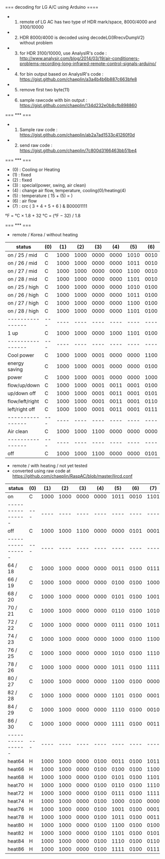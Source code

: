 === decoding for LG A/C using Arduino ====
- 1) remote of LG AC has two type of HDR mark/space, 8000/4000 and 3100/10000 
- 2) HDR 8000/4000 is decoded using decodeLG(IRrecvDumpV2) without problem
- 3) for HDR 3100/10000, use AnalysIR's code : http://www.analysir.com/blog/2014/03/19/air-conditioners-problems-recording-long-infrared-remote-control-signals-arduino/
- 4) for bin output based on AnalysIR's code : https://gist.github.com/chaeplin/a3a4b4b6b887c663bfe8
- 5) remove first two byte(11)
- 6) sample rawcode with bin output : https://gist.github.com/chaeplin/134d232e0b8cfb898860


=== *** ===
- 1) Sample raw code : https://gist.github.com/chaeplin/ab2a7ad1533c41260f0d
- 2) send raw code : https://gist.github.com/chaeplin/7c800d3166463bb51be4


=== *** ===
- (0) : Cooling or Heating
- (1) : fixed 
- (2) : fixed
- (3) : special(power, swing, air clean)
- (4) : change air flow, temperature, cooling(0)/heating(4)
- (5) : temperature ( 15 + (5) = )
- (6) : air flow
- (7) : crc ( 3 + 4 + 5 + 6 ) & B00001111


°F = °C × 1.8 + 32
°C = (°F − 32) / 1.8


=== *** ===
* remote / Korea / without heating

|       status   |(0)| (1)| (2)| (3)| (4)| (5)| (6)| (7)
|----------------|---|----|----|----|----|----|----|----
| on / 25 / mid  | C |1000|1000|0000|0000|1010|0010|1100
| on / 26 / mid  | C |1000|1000|0000|0000|1011|0010|1101      
| on / 27 / mid  | C |1000|1000|0000|0000|1100|0010|1110     
| on / 28 / mid  | C |1000|1000|0000|0000|1101|0010|1111     
| on / 25 / high | C |1000|1000|0000|0000|1010|0100|1110     
| on / 26 / high | C |1000|1000|0000|0000|1011|0100|1111     
| on / 27 / high | C |1000|1000|0000|0000|1100|0100|0000     
| on / 28 / high | C |1000|1000|0000|0000|1101|0100|0001
|----------------|---|----|----|----|----|----|----|----    
| 1 up           | C |1000|1000|0000|1000|1101|0100|1001 
|----------------|---|----|----|----|----|----|----|----    
| Cool power     | C |1000|1000|0001|0000|0000|1100|1101     
| energy saving  | C |1000|1000|0001|0000|0000|0100|0101     
| power          | C |1000|1000|0001|0000|0000|1000|1001            
| flow/up/down   | C |1000|1000|0001|0011|0001|0100|1001     
| up/down off    | C |1000|1000|0001|0011|0001|0101|1010     
| flow/left/right| C |1000|1000|0001|0011|0001|0110|1011     
| left/right off | C |1000|1000|0001|0011|0001|0111|1100 
|----------------|---|----|----|----|----|----|----|----    
| Air clean      | C |1000|1000|1100|0000|0000|0000|1100
|----------------|---|----|----|----|----|----|----|----    
| off            | C |1000|1000|1100|0000|0000|0101|0001 



* remote / with heating / not yet tested
* converted using raw code at https://github.com/chaeplin/RaspAC/blob/master/lircd.conf 

|       status   |(0)| (1)| (2)| (3)| (4)| (5)| (6)| (7)
|----------------|---|----|----|----|----|----|----|----
| on             | C |1000|1000|0000|0000|1011|0010|1101
|----------------|---|----|----|----|----|----|----|----
| off            | C |1000|1000|1100|0000|0000|0101|0001
|----------------|---|----|----|----|----|----|----|----
| 64  / 18       | C |1000|1000|0000|0000|0011|0100|0111
| 66  / 19       | C |1000|1000|0000|0000|0100|0100|1000
| 68  / 20       | C |1000|1000|0000|0000|0101|0100|1001
| 70  / 21       | C |1000|1000|0000|0000|0110|0100|1010
| 72  / 22       | C |1000|1000|0000|0000|0111|0100|1011
| 74  / 23       | C |1000|1000|0000|0000|1000|0100|1100
| 76  / 25       | C |1000|1000|0000|0000|1010|0100|1110
| 78  / 26       | C |1000|1000|0000|0000|1011|0100|1111
| 80  / 27       | C |1000|1000|0000|0000|1100|0100|0000
| 82  / 28       | C |1000|1000|0000|0000|1101|0100|0001
| 84  / 29       | C |1000|1000|0000|0000|1110|0100|0010
| 86  / 30       | C |1000|1000|0000|0000|1111|0100|0011
|----------------|---|----|----|----|----|----|----|----
| heat64         | H |1000|1000|0000|0100|0011|0100|1011
| heat66         | H |1000|1000|0000|0100|0100|0100|1100
| heat68         | H |1000|1000|0000|0100|0101|0100|1101
| heat70         | H |1000|1000|0000|0100|0110|0100|1110
| heat72         | H |1000|1000|0000|0100|0111|0100|1111
| heat74         | H |1000|1000|0000|0100|1000|0100|0000
| heat76         | H |1000|1000|0000|0100|1001|0100|0001
| heat78         | H |1000|1000|0000|0100|1011|0100|0011
| heat80         | H |1000|1000|0000|0100|1100|0100|0100
| heat82         | H |1000|1000|0000|0100|1101|0100|0101
| heat84         | H |1000|1000|0000|0100|1110|0100|0110
| heat86         | H |1000|1000|0000|0100|1111|0100|0111
